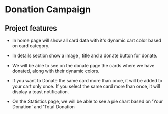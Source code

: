 
# Donation Campaign





## Project features

- In home page will show all card data with it's dynamic cart color based on card category. 
- In details section show a image , title and a donate button for donate.
- We will be able to see on the donate page the cards where we have donated, along with their dynamic colors.
- If you want to Donate the same card more than once, it will be added to your cart only once. If you select the same card more than once, it will display a toast notification.

- On the Statistics page, we will be able to see a pie chart based on 'Your Donation' and 'Total Donation






